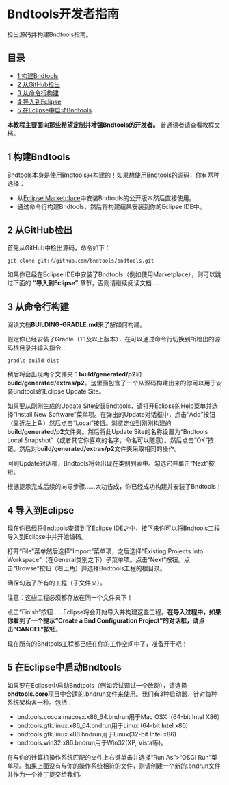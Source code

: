 # Bndtools开发者指南

检出源码并构建Bndtools指南。

## 目录

- [1 构建Bndtools](#1)
- [2 从GitHub检出](#2)
- [3 从命令行构建](#3)
- [4 导入到Eclipse](#4)
- [5 在Eclipse中启动Bndtools](#5)

**本教程主要面向那些希望定制并增强Bndtools的开发者。**
普通读者请查看[教程](https://caichaowei.github.io/bndtoolscn/2016/12/29/tutorial.html)文档。

<span id="1"/>

## 1 构建Bndtools

Bndtools本身是使用Bndtools来构建的！如果想使用Bndtools的源码，你有两种选择：

- 从[Eclipse Marketplace](http://marketplace.eclipse.org/)中安装Bndtools的公开版本然后直接使用。
- 通过命令行构建Bndtools，然后将构建结果安装到你的Eclipse IDE中。

<span id="2"/>

## 2 从GitHub检出

首先从GitHub中检出源码，命令如下：

    git clone git://github.com/bndtools/bndtools.git

如果你已经在Eclipse IDE中安装了Bndtools（例如使用Marketplace），则可以跳过下面的 **“导入到Eclipse”** 章节，否则请继续阅读文档……

<span id="3"/>

## 3 从命令行构建

阅读文档**BUILDING-GRADLE.md**来了解如何构建。

假定你已经安装了Gradle（1.1及以上版本），在可以通过命令行切换到所检出的源码根目录并输入指令：

    gradle build dist

稍后将会出现两个文件夹：**build/generated/p2**和**build/generated/extras/p2**。这里面包含了一个从源码构建出来的你可以用于安装Bndtools的Eclipse Update Site。

如果要从刚刚生成的Update Site安装Bndtools，请打开Eclipse的Help菜单并选择“Install New Software”菜单项。在弹出的Update对话框中，点击“Add”按钮（靠近左上角）然后点击“Local”按钮。浏览定位到刚刚构建的**build/generated/p2**文件夹。然后将此Update Site的名称设置为“Bndtools Local Snapshot”（或者其它你喜欢的名字，命名可以随意）。然后点击“OK”按钮。然后对**build/generated/extras/p2**文件夹采取相同的操作。

回到Update对话框，Bndtools将会出现在类别列表中。勾选它并单击“Next”按钮。

根据提示完成后续的向导步骤……大功告成，你已经成功构建并安装了Bndtools！

<span id="4"/>

## 4 导入到Eclipse

现在你已经将Bndtools安装到了Eclipse IDE之中，接下来你可以将Bndtools工程导入到Eclipse中并开始编码。

打开“File”菜单然后选择“Import”菜单项，之后选择“Existing Projects into
 Workspace"（在General类别之下）子菜单项。点击“Next”按钮。点击“Browse”按钮（右上角）并选择Bndtools工程的根目录。

 确保勾选了所有的工程（子文件夹）。

 注意：这些工程必须都存放在同一个文件夹下！

 点击“Finish”按钮……Eclipse将会开始导入并构建这些工程。**在导入过程中，如果你看到了一个提示“Create a Bnd Configuration Project”的对话框，请点击“CANCEL”按钮**。

现在所有的Bndtools工程都已经在你的工作空间中了，准备开干吧！

<span id="5"/>

## 5 在Eclipse中启动Bndtools

如果要在Eclipse中启动Bndtools（例如尝试调试一个改动），请选择**bndtools.core**项目中合适的.bndrun文件来使用。我们有3种启动器，针对每种系统架构各一种。包括：

- bndtools.cocoa.macosx.x86_64.bndrun用于Mac OSX（64-bit Intel X86）
- bndtools.gtk.linux.x86_64.bndrun用于Linux (64-bit Intel x86)
- bndtools.gtk.linux.x86.bndrun用于Linux(32-bit Intel x86)
- bndtools.win32.x86.bndrun用于Win32(XP, Vista等)。

在与你的计算机操作系统匹配的文件上右键单击并选择“Run As”>“OSGi Run”菜单项。如果上面没有与你的操作系统相符的文件，则请创建一个新的.bndrun文件并作为一个补丁提交给我们。